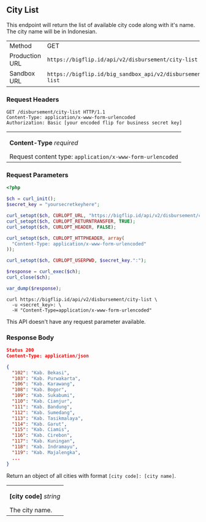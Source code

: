 <div></div>

## City List

This endpoint will return the list of available city code along with it's name. The city name will be in Indonesian.

<table>
  <tbody>
    <tr>
      <td>Method</td>
      <td><span class="method get">GET</span></td>
    </tr>
    <tr>
      <td>Production URL</td>
      <td><code>https://bigflip.id/api/v2/disbursement/city-list</code></td>
    </tr>
    <tr>
      <td>Sandbox URL</td>
      <td><code>https://bigflip.id/big_sandbox_api/v2/disbursement/city-list</code></td>
    </tr>
  </tbody>
</table>

<h3 id="city-list-request-headers">Request Headers</h3>

```http
GET /disbursement/city-list HTTP/1.1
Content-Type: application/x-www-form-urlencoded
Authorization: Basic [your encoded flip for business secret key]
```

<table>
  <tbody>
    <tr>
      <td>
        <p><b>Content-Type</b> <em>required</em></p>
        Request content type: <code>application/x-www-form-urlencoded</code>
      </td>
    </tr>
  </tbody>
</table>

<h3 id="city-list-request-parameters">Request Parameters</h3>

```php
<?php

$ch = curl_init();
$secret_key = "yoursecretkeyhere";

curl_setopt($ch, CURLOPT_URL, "https://bigflip.id/api/v2/disbursement/city-list");
curl_setopt($ch, CURLOPT_RETURNTRANSFER, TRUE);
curl_setopt($ch, CURLOPT_HEADER, FALSE);

curl_setopt($ch, CURLOPT_HTTPHEADER, array(
  "Content-Type: application/x-www-form-urlencoded"
));

curl_setopt($ch, CURLOPT_USERPWD, $secret_key.":");

$response = curl_exec($ch);
curl_close($ch);

var_dump($response);
```

```shell
curl https://bigflip.id/api/v2/disbursement/city-list \
  -u <secret_key>: \
  -H "Content-Type=application/x-www-form-urlencoded"
```

This API doesn't have any request parameter available.

<h3 id="city-list-response-body">Response Body</h3>

```json
Status 200
Content-Type: application/json

{
  "102": "Kab. Bekasi",
  "103": "Kab. Purwakarta",
  "106": "Kab. Karawang",
  "108": "Kab. Bogor",
  "109": "Kab. Sukabumi",
  "110": "Kab. Cianjur",
  "111": "Kab. Bandung",
  "112": "Kab. Sumedang",
  "113": "Kab. Tasikmalaya",
  "114": "Kab. Garut",
  "115": "Kab. Ciamis",
  "116": "Kab. Cirebon",
  "117": "Kab. Kuningan",
  "118": "Kab. Indramayu",
  "119": "Kab. Majalengka",
  ...
}
```

Return an object of all cities with format `[city code]: [city name]`.

<table>
  <tbody>
    <tr>
      <td>
        <p><b>[city code]</b> <em>string</em></p>
        The city name.
      </td>
    </tr>
  </tbody>
</table>
